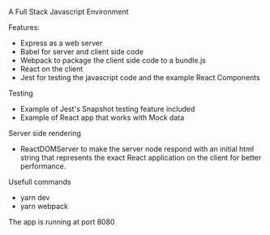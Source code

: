 A Full Stack Javascript Environment

Features:
- Express as a web server
- Babel for server and client side code
- Webpack to package the client side code to a bundle.js
- React on the client
- Jest for testing the javascript code and the example React Components

Testing
- Example of Jest's Snapshot testing feature included
- Example of React app that works with Mock data

Server side rendering
- ReactDOMServer to make the server node respond with an initial html string that represents the exact React application on the client for better performance.

Usefull commands
- yarn dev
- yarn webpack

The app is running at port 8080

